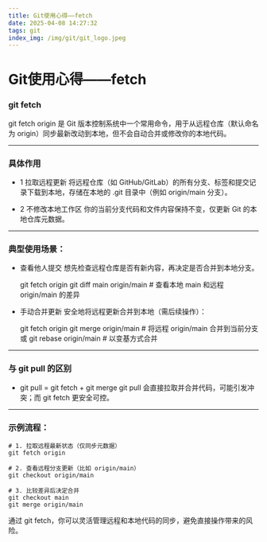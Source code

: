 ```yaml
---
title: Git使用心得——fetch
date: 2025-04-08 14:27:32
tags: git
index_img: /img/git/git_logo.jpeg
---
```


# Git使用心得——fetch

### git fetch

git fetch origin 是 Git 版本控制系统中一个常用命令，用于从远程仓库（默认命名为 origin）同步最新改动到本地，但不会自动合并或修改你的本地代码。

***

### 具体作用

*   1 拉取远程更新
    将远程仓库（如 GitHub/GitLab）的所有分支、标签和提交记录下载到本地，存储在本地的 .git 目录中（例如 origin/main 分支）。

*   2 不修改本地工作区
    你的当前分支代码和文件内容保持不变，仅更新 Git 的本地仓库元数据。

***

### 典型使用场景：

*   查看他人提交
    想先检查远程仓库是否有新内容，再决定是否合并到本地分支。

    git fetch origin
    git diff main origin/main  # 查看本地 main 和远程 origin/main 的差异

*   手动合并更新
    安全地将远程更新合并到本地（需后续操作）：

    git fetch origin
    git merge origin/main      # 将远程 origin/main 合并到当前分支
    或
    git rebase origin/main     # 以变基方式合并

***

### 与 git pull 的区别

*   git pull = git fetch + git merge
    git pull 会直接拉取并合并代码，可能引发冲突；而 git fetch 更安全可控。

***

### 示例流程：

    # 1. 拉取远程最新状态（仅同步元数据）
    git fetch origin

    # 2. 查看远程分支更新（比如 origin/main）
    git checkout origin/main

    # 3. 比较差异后决定合并
    git checkout main
    git merge origin/main

通过 git fetch，你可以灵活管理远程和本地代码的同步，避免直接操作带来的风险。
